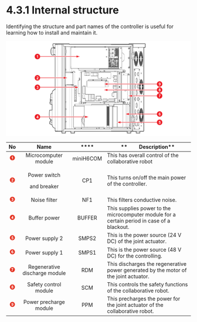 # 4.3.1 Internal structure

Identifying the structure and part names of the controller is useful for learning how to install and maintain it.

![Figure 26 Internal structure of the controller](../../.gitbook/assets/image107.png)

|                     **No**                     |                **Name**               |    ****   | **　　  Description**                                                                         |
| :--------------------------------------------: | :-----------------------------------: | :-------: | ------------------------------------------------------------------------------------------- |
| ![Adobe Systems](../../.gitbook/assets/1.png)  |          Microcomputer module         | miniH6COM | This has overall control of the collaborative robot                                         |
| ![Adobe Systems](../../.gitbook/assets/2.png)  | <p>Power switch</p><p>and breaker</p> |    CP1    | This turns on/off the main power of the controller.                                         |
| ![Adobe Systems](../../.gitbook/assets/3.png)  |              Noise filter             |    NF1    | This filters conductive noise.                                                              |
| ![Adobe Systems](../../.gitbook/assets/4.png)  |              Buffer power             |   BUFFER  | This supplies power to the microcomputer module for a certain period in case of a blackout. |
| ![Adobe Systems](../../.gitbook/assets/5.png)  |             Power supply 2            |   SMPS2   | This is the power source (24 V DC) of the joint actuator.                                   |
|  ![Adobe Systems](../../.gitbook/assets/6.png) |             Power supply 1            |   SMPS1   | This is the power source (48 V DC) for the controlling.                                     |
|  ![Adobe Systems](../../.gitbook/assets/7.png) |     Regenerative discharge module     |    RDM    | This discharges the regenerative power generated by the motor of the joint actuator.        |
|  ![Adobe Systems](../../.gitbook/assets/8.png) |         Safety control module         |    SCM    | This controls the safety functions of the collaborative robot.                              |
|  ![Adobe Systems](../../.gitbook/assets/9.png) |         Power precharge module        |    PPM    | This precharges the power for the joint actuator of the collaborative robot.                |
